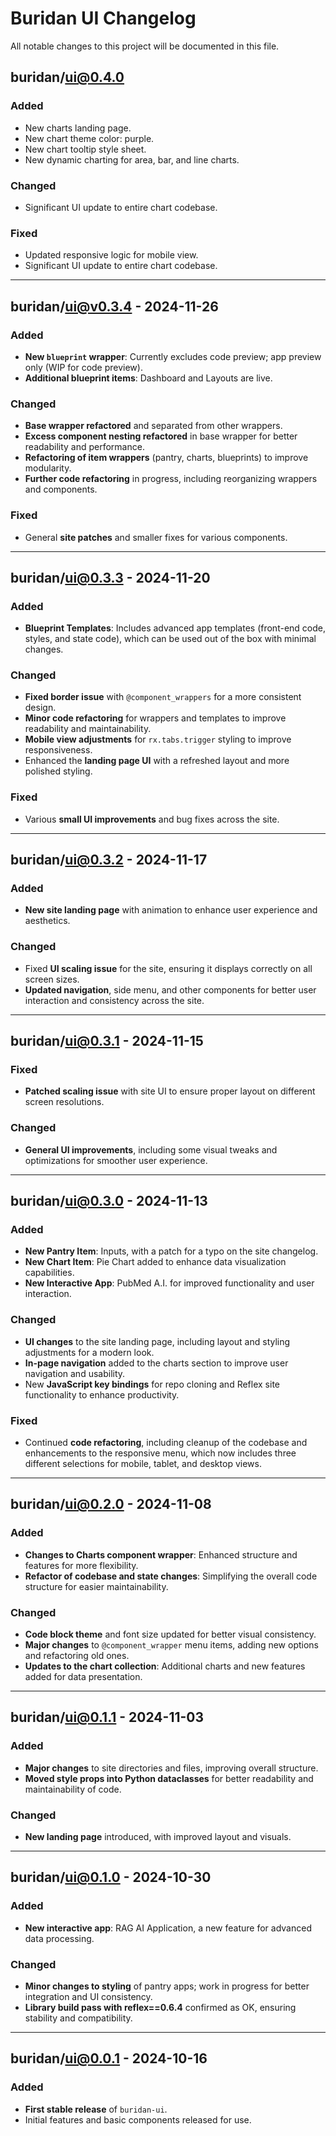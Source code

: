 # Buridan UI Changelog

All notable changes to this project will be documented in this file.


## buridan/ui@0.4.0
### Added
- New charts landing page.
- New chart theme color: purple.
- New chart tooltip style sheet.
- New dynamic charting for area, bar, and line charts.
  
### Changed
- Significant UI update to entire chart codebase.

### Fixed
- Updated responsive logic for mobile view.
- Significant UI update to entire chart codebase.

---

## buridan/ui@v0.3.4 - 2024-11-26
### Added
- **New `blueprint` wrapper**: Currently excludes code preview; app preview only (WIP for code preview).
- **Additional blueprint items**: Dashboard and Layouts are live.

### Changed
- **Base wrapper refactored** and separated from other wrappers.
- **Excess component nesting refactored** in base wrapper for better readability and performance.
- **Refactoring of item wrappers** (pantry, charts, blueprints) to improve modularity.
- **Further code refactoring** in progress, including reorganizing wrappers and components.

### Fixed
- General **site patches** and smaller fixes for various components.
  
---

## buridan/ui@0.3.3 - 2024-11-20
### Added
- **Blueprint Templates**: Includes advanced app templates (front-end code, styles, and state code), which can be used out of the box with minimal changes.

### Changed
- **Fixed border issue** with `@component_wrappers` for a more consistent design.
- **Minor code refactoring** for wrappers and templates to improve readability and maintainability.
- **Mobile view adjustments** for `rx.tabs.trigger` styling to improve responsiveness.
- Enhanced the **landing page UI** with a refreshed layout and more polished styling.

### Fixed
- Various **small UI improvements** and bug fixes across the site.

---

## buridan/ui@0.3.2 - 2024-11-17
### Added
- **New site landing page** with animation to enhance user experience and aesthetics.

### Changed
- Fixed **UI scaling issue** for the site, ensuring it displays correctly on all screen sizes.
- **Updated navigation**, side menu, and other components for better user interaction and consistency across the site.

---

## buridan/ui@0.3.1 - 2024-11-15
### Fixed
- **Patched scaling issue** with site UI to ensure proper layout on different screen resolutions.

### Changed
- **General UI improvements**, including some visual tweaks and optimizations for smoother user experience.

---

## buridan/ui@0.3.0 - 2024-11-13
### Added
- **New Pantry Item**: Inputs, with a patch for a typo on the site changelog.
- **New Chart Item**: Pie Chart added to enhance data visualization capabilities.
- **New Interactive App**: PubMed A.I. for improved functionality and user interaction.

### Changed
- **UI changes** to the site landing page, including layout and styling adjustments for a modern look.
- **In-page navigation** added to the charts section to improve user navigation and usability.
- New **JavaScript key bindings** for repo cloning and Reflex site functionality to enhance productivity.

### Fixed
- Continued **code refactoring**, including cleanup of the codebase and enhancements to the responsive menu, which now includes three different selections for mobile, tablet, and desktop views.

---

## buridan/ui@0.2.0 - 2024-11-08
### Added
- **Changes to Charts component wrapper**: Enhanced structure and features for more flexibility.
- **Refactor of codebase and state changes**: Simplifying the overall code structure for easier maintainability.

### Changed
- **Code block theme** and font size updated for better visual consistency.
- **Major changes** to `@component_wrapper` menu items, adding new options and refactoring old ones.
- **Updates to the chart collection**: Additional charts and new features added for data presentation.

---

## buridan/ui@0.1.1 - 2024-11-03
### Added
- **Major changes** to site directories and files, improving overall structure.
- **Moved style props into Python dataclasses** for better readability and maintainability of code.

### Changed
- **New landing page** introduced, with improved layout and visuals.

---

## buridan/ui@0.1.0 - 2024-10-30
### Added
- **New interactive app**: RAG AI Application, a new feature for advanced data processing.
  
### Changed
- **Minor changes to styling** of pantry apps; work in progress for better integration and UI consistency.
- **Library build pass with reflex==0.6.4** confirmed as OK, ensuring stability and compatibility.

---

## buridan/ui@0.0.1 - 2024-10-16
### Added
- **First stable release** of `buridan-ui`.
- Initial features and basic components released for use.

